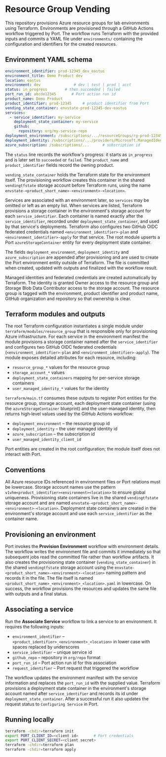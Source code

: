 # Resource Group Vending

This repository provisions Azure resource groups for lab environments using Terraform.
Environments are provisioned through a GitHub Actions workflow triggered by Port. The workflow runs Terraform with the provided inputs and commits a YAML file under `environments/` containing the configuration and identifiers for the created resources.

## Environment YAML schema
```yaml
environment_identifier: prod-12345_dev_eastus
environment_title: Demo Product dev
location: eastus
environment: dev               # dev | test | prod | acct
status: in_progress        # then succeeded | failed
port_run_id: abcde12345       # Port action run id
product_name: Demo Product
product_identifier: prod-12345     # product identifier from Port
vending_state_container: envstate-prod-12345-dev-eastus
services:
  - service_identifier: my-service
    deployment_state_container: my-service
    github:
      repository: org/my-service-repo
deployment_environment: /subscriptions/.../resourceGroups/rg-prod-12345-dev-eastus
deployment_identity: /subscriptions/.../providers/Microsoft.ManagedIdentity/userAssignedIdentities/uai-prod-12345-dev-eastus
azure_subscription: /subscriptions/...      # subscription id
```

The `status` line records the workflow's progress: it starts as `in_progress` and is later set to `succeeded` or `failed`. The `product_name` and `product_identifier` fields record the owning product.

`vending_state_container` holds the Terraform state for the environment itself. The provisioning workflow creates this container in the shared `vendingtfstate` storage account before Terraform runs, using the name `envstate-<product_short_name>-<environment>-<location>`.

Services are associated with an environment later, so `services` may be omitted or left as an empty list. When services are listed, Terraform provisions a storage container in the environment's storage account for each `service_identifier`. Each container is named exactly after the `service_identifier`, recorded under `deployment_state_container`, and used by that service's deployments. Terraform also configures two GitHub OIDC federated credentials named `<environment_identifier>-plan` and `<environment_identifier>-apply` for that service. The root module upserts a Port `azureStorageContainer` entity for every deployment state container.

The fields `deployment_environment`, `deployment_identity` and `azure_subscription` are appended after provisioning and are used to create the Port environment entity outside of Terraform. The file is committed when created, updated with outputs and finalized with the workflow result.

Managed identities and federated credentials are created automatically by Terraform. The identity is granted Owner access to the resource group and Storage Blob Data Contributor access to the storage account. The resource group is tagged with the environment, product identifier and product name, GitHub organization and repository so that ownership is clear.

## Terraform modules and outputs

The root Terraform configuration instantiates a single module under
`terraform/modules/resource_group` that is responsible only for
provisioning Azure infrastructure. For each service in the environment
manifest the module provisions a storage container named after the
`service_identifier` and configures two GitHub OIDC federated
credentials (`<environment_identifier>-plan` and `<environment_identifier>-apply`). The module exposes detailed attributes for each resource,
including:

- `resource_group_*` values for the resource group
- `storage_account_*` values
- `deployment_state_containers` mapping for per-service storage containers
- `user_managed_identity_*` values for the identity

`terraform/main.tf` consumes these outputs to register Port entities for the
resource group, storage account, each deployment state container (using the
`azureStorageContainer` blueprint) and the user-managed identity, then
returns high‑level values used by the GitHub Actions workflow:

- `deployment_environment` – the resource group id
- `deployment_identity` – the user managed identity id
- `azure_subscription` – the subscription id
- `user_managed_identity_client_id`

Port entities are created in the root configuration; the module itself
does not interact with Port.

## Conventions

All Azure resource IDs referenced in environment files or Port relations must be lowercase. Storage account names use the pattern `v1vhm<product_identifier><environment><location>` to ensure global uniqueness. Provisioning state containers live in the shared `vendingtfstate` storage account and are named `envstate-<product_short_name>-<environment>-<location>`. Deployment state containers are created in the environment's storage account and use each `service_identifier` as the container name.

## Provisioning an environment
Port invokes the **Provision Environment** workflow with environment details. The workflow writes the environment file and commits it immediately so that subsequent jobs read the committed file rather than workflow artifacts. It also creates the provisioning state container (`vending_state_container`) in the shared `vendingtfstate` storage account using the `envstate-<product_short_name>-<environment>-<location>` naming pattern and records it in the file. The file itself is named `<product_short_name>_<environment>_<location>.yaml` in lowercase. On success, the workflow provisions the resources and updates the same file with outputs and a final status.

## Associating a service

Run the **Associate Service** workflow to link a service to an environment. It requires the following inputs:

- `environment_identifier` – `<product_identifier>_<environment>_<location>` in lower case with spaces replaced by underscores
- `service_identifier` – unique service id
- `github_repo` – repository in `org/repo` format
- `port_run_id` – Port action run id for this association
- `request_identifier` – Port request that triggered the workflow

The workflow updates the environment manifest with the service information and replaces the `port_run_id` with the supplied value. Terraform provisions a deployment state container in the environment's storage account named after `service_identifier` and records its id under `deployment_state_container`.
After a successful run it also updates the request status to `Configuring Service` in Port.

## Running locally
```bash
terraform -chdir=terraform init
export PORT_CLIENT_ID=<client id>       # Port credentials
export PORT_CLIENT_SECRET=<client secret>
terraform -chdir=terraform plan
terraform -chdir=terraform apply
```
